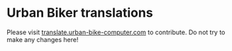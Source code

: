 
# Urban Biker translations

Please visit [translate.urban-bike-computer.com](https://translate.urban-bike-computer.com) to contribute. Do not try to make any changes here!
